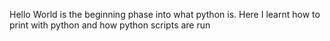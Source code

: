 Hello World is the beginning phase into what python is.
Here I learnt how to print with python and how python scripts are run

